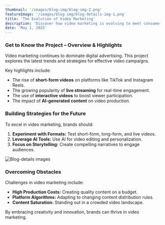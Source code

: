 ```yaml
---
thumbnail: '/images/blog-img/blog-img-2.png'
featureImage: '/images/blog-img/blog-details-img-1.png'
title: 'The Evolution of Video Marketing'
description: 'Discover how video marketing is evolving to meet consumer demands in 2024.'
date: 'May 1, 2025'
---
```


### Get to Know the Project – Overview & Highlights

Video marketing continues to dominate digital advertising. This project explores the latest trends and strategies for effective video campaigns.

Key highlights include:

- The rise of **short-form videos** on platforms like TikTok and Instagram Reels.
- The growing popularity of **live streaming** for real-time engagement.
- The use of **interactive videos** to boost viewer participation.
- The impact of **AI-generated content** on video production.

### Building Strategies for the Future

To excel in video marketing, brands should:

1. **Experiment with Formats:** Test short-form, long-form, and live videos.
2. **Leverage AI Tools:** Use AI for video editing and personalization.
3. **Focus on Storytelling:** Create compelling narratives to engage audiences.

![Blog-details images](/images/services/services-details-img.png)

### Overcoming Obstacles

Challenges in video marketing include:

- **High Production Costs:** Creating quality content on a budget.
- **Platform Algorithms:** Adapting to changing content distribution rules.
- **Content Saturation:** Standing out in a crowded video landscape.

By embracing creativity and innovation, brands can thrive in video marketing.
